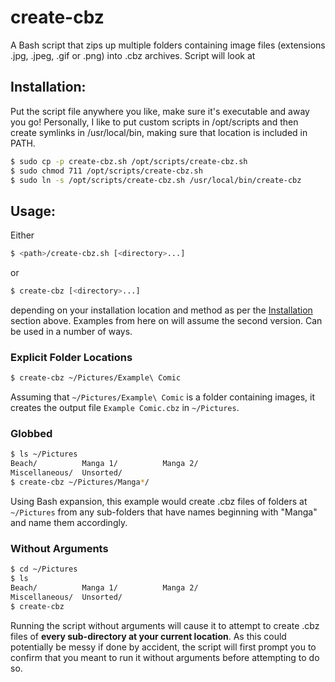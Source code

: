 # create-cbz
A Bash script that zips up multiple folders containing image files (extensions .jpg, .jpeg, .gif or .png) into .cbz archives.
Script will look at 

## Installation:
Put the script file anywhere you like, make sure it's executable and away you go!
Personally, I like to put custom scripts in /opt/scripts and then create symlinks in /usr/local/bin, making sure that location is included in PATH.

```bash
$ sudo cp -p create-cbz.sh /opt/scripts/create-cbz.sh
$ sudo chmod 711 /opt/scripts/create-cbz.sh
$ sudo ln -s /opt/scripts/create-cbz.sh /usr/local/bin/create-cbz
```

## Usage:
Either
```bash
$ <path>/create-cbz.sh [<directory>...]
```
or
```bash
$ create-cbz [<directory>...]
```
depending on your installation location and method as per the [Installation](#Installation) section above. Examples from here on will assume the second version.
Can be used in a number of ways.
### Explicit Folder Locations
```bash
$ create-cbz ~/Pictures/Example\ Comic
```
Assuming that `~/Pictures/Example\ Comic` is a folder containing images, it creates the output file `Example Comic.cbz` in `~/Pictures`.
### Globbed
```bash
$ ls ~/Pictures
Beach/          Manga 1/          Manga 2/
Miscellaneous/  Unsorted/
$ create-cbz ~/Pictures/Manga*/
```
Using Bash expansion, this example would create .cbz files of folders at `~/Pictures` from any sub-folders that have names beginning with "Manga" and name them accordingly.
### Without Arguments
```bash
$ cd ~/Pictures
$ ls
Beach/          Manga 1/          Manga 2/
Miscellaneous/  Unsorted/
$ create-cbz
```
Running the script without arguments will cause it to attempt to create .cbz files of **every sub-directory at your current location**. As this could potentially be messy if done by accident, the script will first prompt you to confirm that you meant to run it without arguments before attempting to do so.
